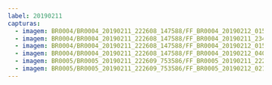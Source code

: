 ```yaml
---
label: 20190211
capturas:
  - imagem: BR0004/BR0004_20190211_222608_147588/FF_BR0004_20190212_015459_516_0249088.fits_maxpixel.jpg
  - imagem: BR0004/BR0004_20190211_222608_147588/FF_BR0004_20190211_234645_488_0095744.fits_maxpixel.jpg
  - imagem: BR0004/BR0004_20190211_222608_147588/FF_BR0004_20190212_015512_343_0249344.fits_maxpixel.jpg
  - imagem: BR0004/BR0004_20190211_222608_147588/FF_BR0004_20190212_040831_345_0407296.fits_maxpixel.jpg
  - imagem: BR0005/BR0005_20190211_222609_753586/FF_BR0005_20190211_222753_040_0001024.fits_maxpixel.jpg
  - imagem: BR0005/BR0005_20190211_222609_753586/FF_BR0005_20190212_021653_931_0274432.fits_maxpixel.jpg
---
```

